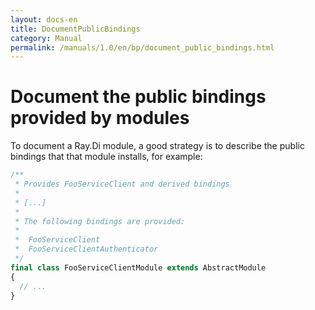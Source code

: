 ```yaml
---
layout: docs-en
title: DocumentPublicBindings
category: Manual
permalink: /manuals/1.0/en/bp/document_public_bindings.html
---
```

# Document the public bindings provided by modules

To document a Ray.Di module, a good strategy is to describe the public bindings
that that module installs, for example:

```php
/**
 * Provides FooServiceClient and derived bindings
 *
 * [...]
 *
 * The following bindings are provided:
 *
 *  FooServiceClient
 *  FooServiceClientAuthenticator
 */
final class FooServiceClientModule extends AbstractModule
{
  // ...
}
```


